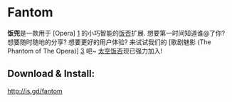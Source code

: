 Fantom
======

**饭兜**是一款用于 [Opera] [1] 的小巧智能的[饭否][2]扩展. 想要第一时间知道谁@了你? 想要随时随地的分享? 想要更好的用户体验? 来试试我们的 [歌剧魅影 (The Phantom of The Opera)] [3] 吧~ [太空饭否][4]现已强力加入!

Download & Install:
-------------------
http://is.gd/fantom

[1]: http://www.opera.com/
[2]: http://fanfou.com/
[3]: http://zh.wikipedia.org/zh-cn/歌剧魅影
[4]: http://is.gd/spacefanfou